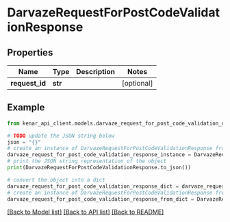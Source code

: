 # DarvazeRequestForPostCodeValidationResponse


## Properties

Name | Type | Description | Notes
------------ | ------------- | ------------- | -------------
**request_id** | **str** |  | [optional] 

## Example

```python
from kenar_api_client.models.darvaze_request_for_post_code_validation_response import DarvazeRequestForPostCodeValidationResponse

# TODO update the JSON string below
json = "{}"
# create an instance of DarvazeRequestForPostCodeValidationResponse from a JSON string
darvaze_request_for_post_code_validation_response_instance = DarvazeRequestForPostCodeValidationResponse.from_json(json)
# print the JSON string representation of the object
print(DarvazeRequestForPostCodeValidationResponse.to_json())

# convert the object into a dict
darvaze_request_for_post_code_validation_response_dict = darvaze_request_for_post_code_validation_response_instance.to_dict()
# create an instance of DarvazeRequestForPostCodeValidationResponse from a dict
darvaze_request_for_post_code_validation_response_from_dict = DarvazeRequestForPostCodeValidationResponse.from_dict(darvaze_request_for_post_code_validation_response_dict)
```
[[Back to Model list]](../README.md#documentation-for-models) [[Back to API list]](../README.md#documentation-for-api-endpoints) [[Back to README]](../README.md)


